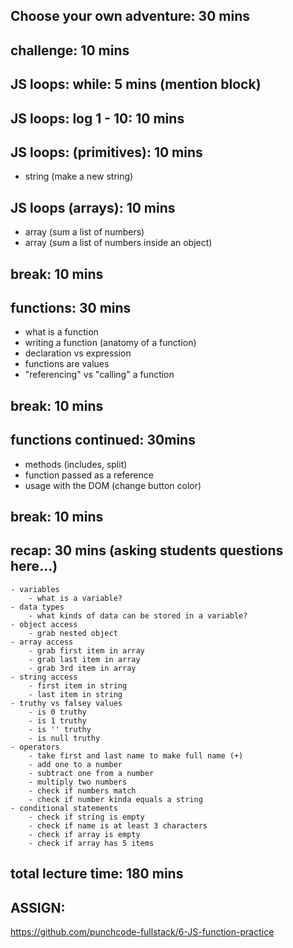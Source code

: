 ## Choose your own adventure: 30 mins

## challenge: 10 mins

## JS loops: while: 5 mins (mention block)

## JS loops: log 1 - 10: 10 mins
## JS loops: (primitives): 10 mins
- string (make a new string)
## JS loops (arrays): 10 mins
- array (sum a list of numbers)
- array (sum a list of numbers inside an object)

## break: 10 mins

## functions: 30 mins
- what is a function
- writing a function (anatomy of a function)
- declaration vs expression
- functions are values
- "referencing" vs "calling" a function

## break: 10 mins

## functions continued: 30mins
- methods (includes, split)
- function passed as a reference
- usage with the DOM (change button color)

## break: 10 mins

## recap: 30 mins (asking students questions here...)
    - variables
        - what is a variable?
    - data types
        - what kinds of data can be stored in a variable?
    - object access
        - grab nested object
    - array access
        - grab first item in array
        - grab last item in array
        - grab 3rd item in array
    - string access
        - first item in string
        - last item in string
    - truthy vs falsey values
        - is 0 truthy
        - is 1 truthy
        - is '' truthy
        - is null truthy
    - operators
        - take first and last name to make full name (+)
        - add one to a number
        - subtract one from a number
        - multiply two numbers
        - check if numbers match
        - check if number kinda equals a string
    - conditional statements
        - check if string is empty
        - check if name is at least 3 characters
        - check if array is empty
        - check if array has 5 items

## total lecture time: 180 mins

## ASSIGN:
https://github.com/punchcode-fullstack/6-JS-function-practice